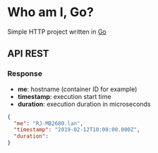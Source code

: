 # Who am I, Go? 

Simple HTTP project written in [Go](https://golang.org/) 

## API REST

### Response

- **me**: hostname (container ID for example)
- **timestamp**: execution start time
- **duration**: execution duration in microseconds 

```json
{
  "me": "RJ-MB2680.lan",
  "timestamp": "2019-02-12T10:00:00.000Z",
  "duration": 
}
```
